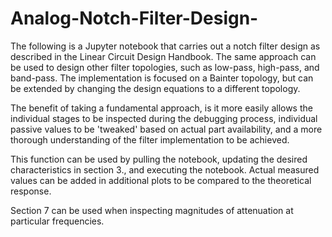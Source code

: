 # Analog-Notch-Filter-Design-
The following is a Jupyter notebook that carries out a notch filter design as described in the Linear Circuit Design Handbook. The same approach can be used to design other filter topologies, such as low-pass, high-pass, and band-pass. The implementation is focused on a Bainter topology, but can be extended by changing the design equations to a different topology. 

The benefit of taking a fundamental approach, is it more easily allows the individual stages to be inspected during the debugging process, individual passive values to be 'tweaked' based on actual part availability, and a more thorough understanding of the filter implementation to be achieved. 

This function can be used by pulling the notebook, updating the desired characteristics in section 3., and executing the notebook. Actual measured values can be added in additional plots to be compared to the theoretical response. 

Section 7 can be used when inspecting magnitudes of attenuation at particular frequencies. 
